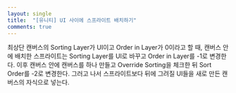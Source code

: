 ```yaml
---
layout: single
title:  "[유니티] UI 사이에 스프라이트 배치하기"
comments: true
---
```


최상단 캔버스의 Sorting Layer가 UI이고 Order in Layer가 0이라고 할 때, 캔버스 안에 배치한 스프라이트는 Sorting Layer를 UI로 바꾸고 Order in Layer를 -1로 변경한다.
이후 캔버스 안에 캔버스를 하나 만들고 Override Sorting을 체크한 뒤 Sort Order를 -2로 변경한다.
그러고 나서 스프라이트보다 뒤에 그려질 UI들을 새로 만든 캔버스의 자식으로 넣는다.

